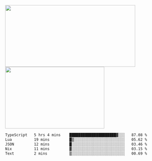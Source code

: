 <a href="https://github.com/anuraghazra/github-readme-stats">
  <img height=200 width=420 align="center" src="https://github-readme-stats.vercel.app/api?username=airRnot1106&hide_title=true&show_icons=true&rank_icon=github" />
</a>
<a href="https://github.com/anuraghazra/convoychat">
  <img height=200 width=320 align="center" src="https://github-readme-stats.vercel.app/api/top-langs/?username=airRnot1106&hide_title=true&layout=compact&hide=html,css" />
</a>

<!--START_SECTION:waka-->

```txt
TypeScript   5 hrs 4 mins    █████████████████████▓░░░   87.08 %
Lua          19 mins         █▒░░░░░░░░░░░░░░░░░░░░░░░   05.62 %
JSON         12 mins         █░░░░░░░░░░░░░░░░░░░░░░░░   03.46 %
Nix          11 mins         ▓░░░░░░░░░░░░░░░░░░░░░░░░   03.15 %
Text         2 mins          ▒░░░░░░░░░░░░░░░░░░░░░░░░   00.69 %
```

<!--END_SECTION:waka-->
